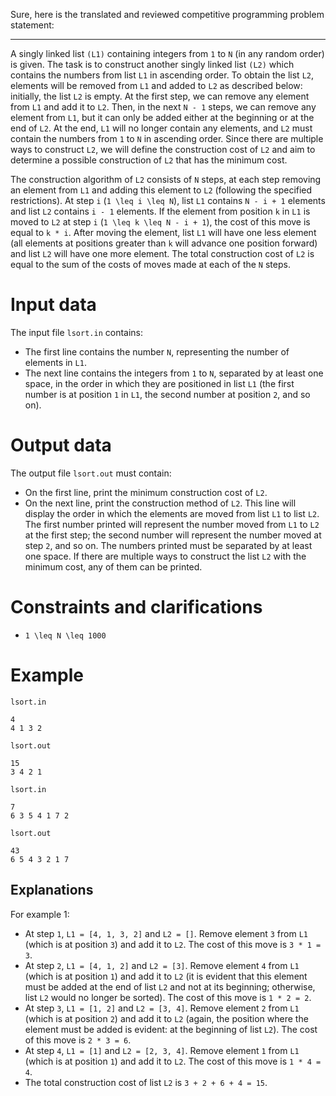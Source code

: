 Sure, here is the translated and reviewed competitive programming problem statement:

----

A singly linked list `(L1)` containing integers from `1` to `N` (in any random order) is given. The task is to construct another singly linked list `(L2)` which contains the numbers from list `L1` in ascending order. To obtain the list `L2`, elements will be removed from `L1` and added to `L2` as described below: initially, the list `L2` is empty. At the first step, we can remove any element from `L1` and add it to `L2`. Then, in the next `N - 1` steps, we can remove any element from `L1`, but it can only be added either at the beginning or at the end of `L2`. At the end, `L1` will no longer contain any elements, and `L2` must contain the numbers from `1` to `N` in ascending order. Since there are multiple ways to construct `L2`, we will define the construction cost of `L2` and aim to determine a possible construction of `L2` that has the minimum cost.

The construction algorithm of `L2` consists of `N` steps, at each step removing an element from `L1` and adding this element to `L2` (following the specified restrictions). At step `i` (`1 \leq i \leq N`), list `L1` contains `N - i + 1` elements and list `L2` contains `i - 1` elements. If the element from position `k` in `L1` is moved to `L2` at step `i` (`1 \leq k \leq N - i + 1`), the cost of this move is equal to `k * i`. After moving the element, list `L1` will have one less element (all elements at positions greater than `k` will advance one position forward) and list `L2` will have one more element. The total construction cost of `L2` is equal to the sum of the costs of moves made at each of the `N` steps.

# Input data
The input file `lsort.in` contains:
- The first line contains the number `N`, representing the number of elements in `L1`.
- The next line contains the integers from `1` to `N`, separated by at least one space, in the order in which they are positioned in list `L1` (the first number is at position `1` in `L1`, the second number at position `2`, and so on).

# Output data
The output file `lsort.out` must contain:
- On the first line, print the minimum construction cost of `L2`.
- On the next line, print the construction method of `L2`. This line will display the order in which the elements are moved from list `L1` to list `L2`. The first number printed will represent the number moved from `L1` to `L2` at the first step; the second number will represent the number moved at step `2`, and so on. The numbers printed must be separated by at least one space. If there are multiple ways to construct the list `L2` with the minimum cost, any of them can be printed.

# Constraints and clarifications
- `1 \leq N \leq 1000`

# Example

`lsort.in`
```
4
4 1 3 2
```

`lsort.out`    
```
15
3 4 2 1
```

`lsort.in`    
```
7
6 3 5 4 1 7 2
```

`lsort.out`
```
43
6 5 4 3 2 1 7
```

Explanations
---

For example 1:
* At step `1`, `L1 = [4, 1, 3, 2]` and `L2 = []`. Remove element `3` from `L1` (which is at position `3`) and add it to `L2`. The cost of this move is `3 * 1 = 3`.
* At step `2`, `L1 = [4, 1, 2]` and `L2 = [3]`. Remove element `4` from `L1` (which is at position `1`) and add it to `L2` (it is evident that this element must be added at the end of list `L2` and not at its beginning; otherwise, list `L2` would no longer be sorted). The cost of this move is `1 * 2 = 2`.
* At step `3`, `L1 = [1, 2]` and `L2 = [3, 4]`. Remove element `2` from `L1` (which is at position `2`) and add it to `L2` (again, the position where the element must be added is evident: at the beginning of list `L2`). The cost of this move is `2 * 3 = 6`.
* At step `4`, `L1 = [1]` and `L2 = [2, 3, 4]`. Remove element `1` from `L1` (which is at position `1`) and add it to `L2`. The cost of this move is `1 * 4 = 4`.
* The total construction cost of list `L2` is `3 + 2 + 6 + 4 = 15`.

